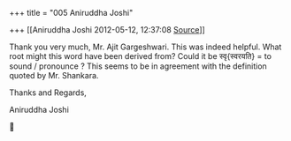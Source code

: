 +++
title = "005 Aniruddha Joshi"

+++
[[Aniruddha Joshi	2012-05-12, 12:37:08 [Source](https://groups.google.com/g/samskrita/c/PSDseS3d1SE)]]



Thank you very much, Mr. Ajit Gargeshwari. This was indeed helpful. What root might this word have been derived from? Could it be
स्वृ{स्वरयति} = to sound / pronounce ? This seems to be in agreement with the definition quoted by Mr. Shankara.

  

Thanks and Regards,

Aniruddha Joshi



